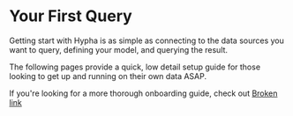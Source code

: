 # Your First Query

Getting start with Hypha is as simple as connecting to the data sources you want to query, defining your model, and querying the result.



The following pages provide a quick, low detail setup guide for those looking to get up and running on their own data ASAP.



If you're looking for a more thorough onboarding guide, check out [Broken link](broken-reference "mention")
